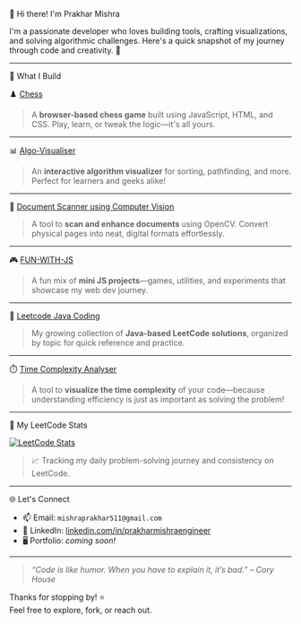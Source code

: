  👋 Hi there! I'm Prakhar Mishra

I'm a passionate developer who loves building tools, crafting visualizations, and solving algorithmic challenges. Here's a quick snapshot of my journey through code and creativity. 🚀

---

 🧩 What I Build

♟️ [Chess](https://github.com/PrakharGEN/Chess)
> A **browser-based chess game** built using JavaScript, HTML, and CSS. Play, learn, or tweak the logic—it's all yours.

---

 📊 [Algo-Visualiser](https://github.com/PrakharGEN/Algo-Visualise)
> An **interactive algorithm visualizer** for sorting, pathfinding, and more. Perfect for learners and geeks alike!

---

📄 [Document Scanner using Computer Vision](https://github.com/PrakharGEN/Document-Scanner-using-computer-visin)
> A tool to **scan and enhance documents** using OpenCV. Convert physical pages into neat, digital formats effortlessly.

---

 🎮 [FUN-WITH-JS](https://github.com/PrakharGEN/FUN-WITHJS)
> A fun mix of **mini JS projects**—games, utilities, and experiments that showcase my web dev journey.

---

 📘 [Leetcode Java Coding](https://github.com/PrakharGEN/leetcode-java-coing)
> My growing collection of **Java-based LeetCode solutions**, organized by topic for quick reference and practice.

---

 ⏱️ [Time Complexity Analyser](https://github.com/PrakharGEN/Time-Complexity-Analser)
> A tool to **visualize the time complexity** of your code—because understanding efficiency is just as important as solving the problem!

---

 🧠 My LeetCode Stats

[![LeetCode Stats](https://leetcard.jacoblin.cool/PrakharMishraEnginner?theme=dark&font=baloo&ext=hatmp)](https://leetcode.com/PrakharMishraEnginner)

> 📈 Tracking my daily problem-solving journey and consistency on LeetCode.

---

 🌐 Let's Connect

- 📫 Email: `mishraprakhar511@gmail.com`
- 💼 LinkedIn: [linkedin.com/in/prakharmishraengineer](https://linkedin.com/in/prakharmishraengineer)
- 🖥️ Portfolio: *coming soon!*

---

> _“Code is like humor. When you have to explain it, it’s bad.” – Cory House_

Thanks for stopping by! ⭐️  
Feel free to explore, fork, or reach out.


 
